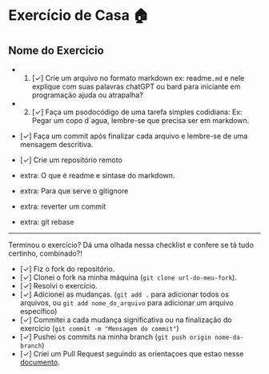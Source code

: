 # Exercício de Casa 🏠 

## Nome do Exercicio

- 1. [✓] Crie um arquivo no formato markdown ex: readme`.md` e nele explique com suas palavras chatGPT ou bard para iniciante em programação ajuda ou atrapalha?
- 2. [✓] Faça um psodocódigo  de uma tarefa simples codidiana: Ex: Pegar um copo d`agua, lembre-se que precisa ser em markdown.
- [✓] Faça um commit após finalizar cada arquivo e lembre-se de uma mensagem descritiva.
- [✓] Crie um repositório remoto 

- extra: O que é readme e sintase do markdown.
- extra: Para que serve o gitignore
- extra: reverter um commit
- extra: git rebase
---

Terminou o exercício? Dá uma olhada nessa checklist e confere se tá tudo certinho, combinado?!

- [✓] Fiz o fork do repositório.
- [✓] Clonei o fork na minha máquina (`git clone url-do-meu-fork`).
- [✓] Resolvi o exercício.
- [✓] Adicionei as mudanças. (`git add .` para adicionar todos os arquivos, ou `git add nome_do_arquivo` para adicionar um arquivo específico)
- [✓] Commitei a cada mudança significativa ou na finalização do exercício (`git commit -m "Mensagem do commit"`)
- [✓] Pushei os commits na minha branch (`git push origin nome-da-branch`)
- [✓] Criei um Pull Request seguindo as orientaçoes que estao nesse [documento](https://github.com/mflilian/repo-example/blob/main/exercicios/para-casa/instrucoes-pull-request.md).

